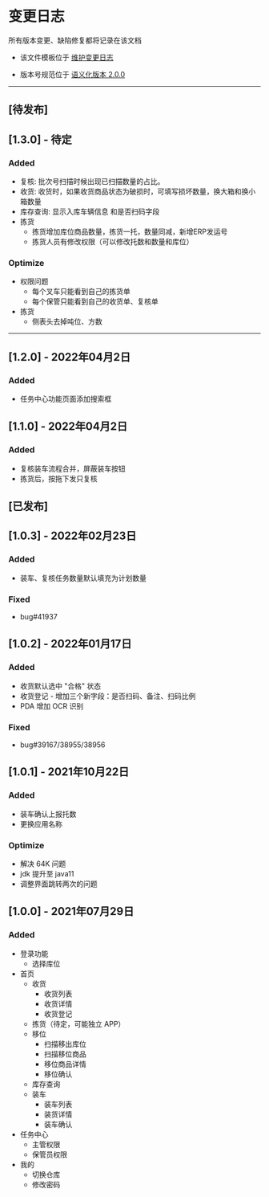 # 变更日志

所有版本变更、缺陷修复都将记录在该文档

- 该文件模板位于 [维护变更日志](https://keepachangelog.com/zh-CN/1.0.0/)

- 版本号规范位于 [语义化版本 2.0.0](https://semver.org/spec/v2.0.0.html)

---

## [待发布]

## [1.3.0] - 待定

### Added

- 复核: 批次号扫描时候出现已扫描数量的占比。
- 收货: 收货时，如果收货商品状态为破损时，可填写损坏数量，换大箱和换小箱数量
- 库存查询:    显示入库车辆信息 和是否扫码字段
- 拣货
  - 拣货增加库位商品数量，拣货一托，数量同减，新增ERP发运号
  - 拣货人员有修改权限（可以修改托数和数量和库位）

### Optimize

- 权限问题
  - 每个叉车只能看到自己的拣货单
  - 每个保管只能看到自己的收货单、复核单
- 拣货
  - 侧表头去掉吨位、方数

---

## [1.2.0] - 2022年04月2日

### Added

- 任务中心功能页面添加搜索框

## [1.1.0] - 2022年04月2日

### Added

- 复核装车流程合并，屏蔽装车按钮
- 拣货后，按拖下发只复核

## [已发布]

## [1.0.3] - 2022年02月23日

### Added

- 装车、复核任务数量默认填充为计划数量

### Fixed

- bug#41937

## [1.0.2] - 2022年01月17日

### Added

- 收货默认选中 "合格" 状态
- 收货登记 - 增加三个新字段：是否扫码、备注、扫码比例
- PDA 增加 OCR 识别

### Fixed

- bug#39167/38955/38956

## [1.0.1] - 2021年10月22日

### Added

- 装车确认上报托数
- 更换应用名称

### Optimize

- 解决 64K 问题
- jdk 提升至 java11
- 调整界面跳转两次的问题

## [1.0.0] - 2021年07月29日

### Added

- 登录功能
  - 选择库位
- 首页
  - 收货
    - 收货列表
    - 收货详情
    - 收货登记
  - 拣货（待定，可能独立 APP）
  - 移位
    - 扫描移出库位
    - 扫描移位商品
    - 移位商品详情
    - 移位确认
  - 库存查询
  - 装车
    - 装车列表
    - 装货详情
    - 装车确认
- 任务中心
  - 主管权限
  - 保管员权限
- 我的
  - 切换仓库
  - 修改密码
